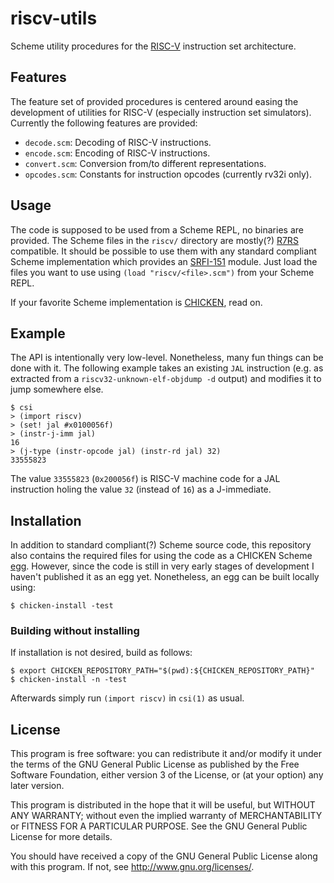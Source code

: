 # riscv-utils

Scheme utility procedures for the [RISC-V][riscv website] instruction set architecture.

## Features

The feature set of provided procedures is centered around easing the
development of utilities for RISC-V (especially instruction set
simulators). Currently the following features are provided:

* `decode.scm`: Decoding of RISC-V instructions.
* `encode.scm`: Encoding of RISC-V instructions.
* `convert.scm`: Conversion from/to different representations.
* `opcodes.scm`: Constants for instruction opcodes (currently rv32i only).

## Usage

The code is supposed to be used from a Scheme REPL, no binaries are
provided. The Scheme files in the `riscv/` directory are mostly(?)
[R7RS][r7rs small] compatible. It should be possible to use them with any
standard compliant Scheme implementation which provides an
[SRFI-151][srfi-151] module. Just load the files you want to use
using `(load "riscv/<file>.scm")` from your Scheme REPL.

If your favorite Scheme implementation is [CHICKEN][call-cc], read on.

## Example

The API is intentionally very low-level. Nonetheless, many fun things
can be done with it. The following example takes an existing `JAL`
instruction (e.g. as extracted from a `riscv32-unknown-elf-objdump -d`
output) and modifies it to jump somewhere else.

	$ csi
	> (import riscv)
	> (set! jal #x0100056f)
	> (instr-j-imm jal)
	16
	> (j-type (instr-opcode jal) (instr-rd jal) 32)
	33555823

The value `33555823` (`0x200056f`) is RISC-V machine code for a JAL
instruction holing the value `32` (instead of `16`) as a J-immediate.

## Installation

In addition to standard compliant(?) Scheme source code, this repository
also contains the required files for using the code as a CHICKEN Scheme
[egg][call-cc eggs]. However, since the code is still in very early
stages of development I haven't published it as an egg yet. Nonetheless,
an egg can be built locally using:

	$ chicken-install -test

### Building without installing

If installation is not desired, build as follows:

	$ export CHICKEN_REPOSITORY_PATH="$(pwd):${CHICKEN_REPOSITORY_PATH}"
	$ chicken-install -n -test

Afterwards simply run `(import riscv)` in `csi(1)` as usual.

## License

This program is free software: you can redistribute it and/or modify it
under the terms of the GNU General Public License as published by the
Free Software Foundation, either version 3 of the License, or (at your
option) any later version.

This program is distributed in the hope that it will be useful, but
WITHOUT ANY WARRANTY; without even the implied warranty of
MERCHANTABILITY or FITNESS FOR A PARTICULAR PURPOSE. See the GNU General
Public License for more details.

You should have received a copy of the GNU General Public License along
with this program. If not, see <http://www.gnu.org/licenses/>.

[riscv website]: https://riscv.org/
[srfi-151]: https://srfi.schemers.org/srfi-151/srfi-151.html
[r7rs small]: https://small.r7rs.org/
[call-cc]: https://call-cc.org
[call-cc eggs]: https://eggs.call-cc.org/
